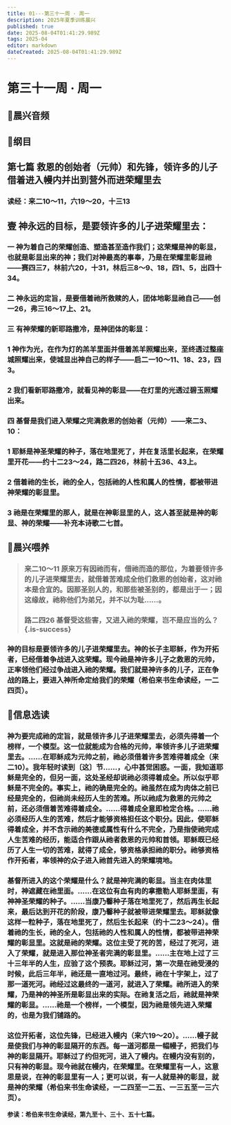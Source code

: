 ```yaml
---
title: 01---第三十一周 · 周一
description: 2025年夏季训练晨兴
published: true
date: 2025-08-04T01:41:29.989Z
tags: 2025-04
editor: markdown
dateCreated: 2025-08-04T01:41:29.989Z
---
```


# 第三十一周 · 周一
## 🎵晨兴音频

## 📖纲目

## 第七篇    救恩的创始者（元帅）和先锋，领许多的儿子借着进入幔内并出到营外而进荣耀里去

### 读经：来二10～11，六19～20，十三13

## 壹    神永远的目标，是要领许多的儿子进荣耀里去：

### 一    神为着自己的荣耀创造、塑造甚至造作我们；这荣耀是神的彰显，也就是彰显出来的神；我们对神最高的事奉，乃是在荣耀里彰显祂——赛四三7，林前六20，十31，林后三8～9、18，四1、5，出四十34。

### 二    神永远的定旨，是要借着祂所救赎的人，团体地彰显祂自己——创一26，弗三16～17上、21。

### 三    有神荣耀的新耶路撒冷，是神团体的彰显：

### 1    神作为光，在作为灯的羔羊里面并借着羔羊照耀出来，至终透过整座城照耀出来，使城显出神自己的样子——启二一10～11、18、23，四3。

### 2    我们看新耶路撒冷，就看见神的彰显——在灯里的光透过碧玉照耀出来。

### 四    基督是我们进入荣耀之完满救恩的创始者（元帅）——来二3、10：

### 1    耶稣是神圣荣耀的种子，落在地里死了，并在复活里长起来，在荣耀里开花——约十二23～24，路二四26，林前十五36、43上。

### 2    借着祂的生长，祂的全人，包括祂的人性和属人的性情，都被带进神荣耀的彰显里。

### 3    祂是在荣耀里的那人，就是在神彰显里的人，这人甚至就是神的彰显、神的荣耀——补充本诗歌二七首。

## 📖晨兴喂养

>### **来二10～11    原来万有因祂而有，借祂而造的那位，为着要领许多的儿子进荣耀里去，就借着苦难成全他们救恩的创始者，这对祂本是合宜的。因那圣别人的，和那些被圣别的，都是出于一；因这缘故，祂称他们为弟兄，并不以为耻……。**
>
>### **路二四26    基督受这些害，又进入祂的荣耀，岂不是应当的么？** {.is-success}

### 神的目标是要领许多的儿子进荣耀里去。神的长子主耶稣，作为开拓者，已经借着争战进入这荣耀。现今祂是神许多儿子之救恩的元帅，正率领他们经过争战进入祂的荣耀。我们就是神许多的儿子，正在争战的路上，要进入神所命定给我们的荣耀（希伯来书生命读经，一二四页）。

## 📖信息选读

### 神为要完成祂的定旨，就是领许多儿子进荣耀里去，必须先得着一个榜样，一个模型。这一位就能成为合格的元帅，率领许多儿子进荣耀里去。……在耶稣成为元帅之前，祂必须借着许多苦难得着成全（来二10）。我年轻时读到〔这〕节……，心中甚觉困惑。一面，我知道耶稣是完全的，但另一面，这处圣经却说祂必须得着成全。所以似乎耶稣是不完全的。事实上，祂的确是完全的。祂虽然在成为肉体之前已经是完全的，但祂尚未经历人生的苦难。所以祂成为救恩的元帅之前，还必须借着苦难得着成全。……得着成全意即检定合格。……祂必须经历人生的苦难，然后才能够资格担任这个职分。因此，使耶稣得着成全，并不含示祂的美德或属性有什么不完全，乃是指使祂完成人生苦难的经历，能适合作跟从祂者救恩的元帅和首领。耶稣既已经历了人生一切的苦难，就得了成全，够资格承担祂的职分。祂够资格作开拓者，率领神的众子进入祂首先进入的荣耀境地。

### 基督所进入的这个荣耀是什么？就是神完满的彰显。当主在肉体里时，神遮藏在祂里面。……在这位有血有肉的拿撒勒人耶稣里面，有神神圣荣耀的种子。……当康乃馨种子落在地里死了，然后再生长起来，最后达到开花的阶段，康乃馨种子就被带进荣耀里去。耶稣就像这样一粒种子，落在地里死了，然后生长起来（约十二23～24）。借着祂的生长，祂的全人，包括祂的人性和属人的性情，都被带进神荣耀的彰显里。这就是祂的荣耀。这位主受了死的苦，经过了死河，进入了荣耀，就是进入那位神圣者完满的彰显里。……主在地上过了三十三年半的人生，应验了这个预表。耶稣过河，第一次是在祂受浸的时候，此后三年半，祂还是一直地过河。最终，祂在十字架上，过了那一道死河。祂经过这最终的一道河，就进入了荣耀。祂所进入的荣耀，乃是神的神圣所是彰显出来的实际。在祂复活之后，祂就是神荣耀的彰显。……祂是一个榜样，一个模型，因为祂是领先进入荣耀的，也是为我们铺路的。

### 这位开拓者，这位先锋，已经进入幔内（来六19～20）。……幔子就是使我们与神的彰显隔开的东西。每一道河都是一幅幔子，把我们与神的彰显隔开。耶稣过了约但死河，进入了幔内。在幔内没有别的，只有神的彰显。现今祂就在幔内，在荣耀里。在荣耀里有一人，这意思是说，在神的彰显里有一人；更可以说，有一人就是神的彰显，就是神的荣耀（希伯来书生命读经，一二四至一二五、一三五至一三六页）。

**参读：希伯来书生命读经，第九至十、三十、五十七篇。**
<!-- Google tag (gtag.js) -->
<script async src="https://www.googletagmanager.com/gtag/js?id=G-1P8709Z16T"></script>
<script>
  window.dataLayer = window.dataLayer || [];
  function gtag(){dataLayer.push(arguments);}
  gtag('js', new Date());

  gtag('config', 'G-1P8709Z16T');
</script>